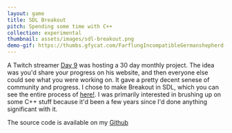 ```yaml
---
layout: game
title: SDL Breakout
pitch: Spending some time with C++
collection: experimental
thumbnail: assets/images/sdl-breakout.png
demo-gif: https://thumbs.gfycat.com/FarflungIncompatibleGermanshepherd-size_restricted.gif
---
```

A Twitch streamer [Day 9](https://www.twitch.tv/day9tv) was hosting a 30 day monthly project. The idea was you'd share your progress on his website, and then everyone else could see what you were working on. It gave a pretty decent senese of community and progress. I chose to make Breakout in SDL, which you can see the entire process of [here!](https://dk30.day9.tv/projects/143407810544271360-1541895648581?t=1542169462242). I was primarily interested in brushing up on some C++ stuff because it'd been a few years since I'd done anything significant with it.

The source code is available on my [Github](https://github.com/Chris234k/dk30-sdl-breakout)